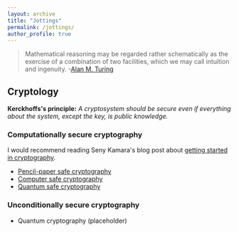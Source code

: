 ```yaml
---
layout: archive
title: "Jottings"
permalink: /jottings/
author_profile: true
---
```


> Mathematical reasoning may be regarded rather schematically as the exercise of a combination of two facilities, which we may call intuition and ingenuity. 
> -[Alan M. Turing](https://en.wikiquote.org/wiki/Alan_Turing)

## Cryptology

**Kerckhoffs's principle:** *A cryptosystem should be secure even if everything about the system, except the key, is public knowledge.*

### Computationally secure cryptography

I would recommend reading Seny Kamara's blog post about [getting started in cryptography](http://esl.cs.brown.edu/blog/how-not-to-learn-cryptography/).

- [Pencil-paper safe cryptography](https://gkorpal.github.io/pencil)
- [Computer safe cryptography](https://gkorpal.github.io/computer)
- [Quantum safe cryptography](https://gkorpal.github.io/quantum)

### Unconditionally secure cryptography

- Quantum cryptography (placeholder)
